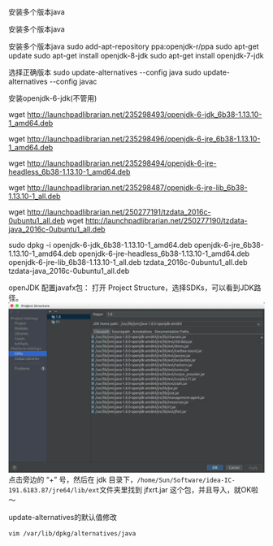 安装多个版本java

安装多个版本java

安装多个版本java
sudo add-apt-repository ppa:openjdk-r/ppa
sudo apt-get update
sudo apt-get install openjdk-8-jdk
sudo apt-get install openjdk-7-jdk

选择正确版本
sudo update-alternatives --config java
sudo update-alternatives --config javac

安装openjdk-6-jdk(不管用)

wget http://launchpadlibrarian.net/235298493/openjdk-6-jdk_6b38-1.13.10-1_amd64.deb

wget http://launchpadlibrarian.net/235298496/openjdk-6-jre_6b38-1.13.10-1_amd64.deb

wget http://launchpadlibrarian.net/235298494/openjdk-6-jre-headless_6b38-1.13.10-1_amd64.deb

wget http://launchpadlibrarian.net/235298487/openjdk-6-jre-lib_6b38-1.13.10-1_all.deb

wget http://launchpadlibrarian.net/250277191/tzdata_2016c-0ubuntu1_all.deb
wget http://launchpadlibrarian.net/250277190/tzdata-java_2016c-0ubuntu1_all.deb

sudo  dpkg -i openjdk-6-jdk_6b38-1.13.10-1_amd64.deb openjdk-6-jre_6b38-1.13.10-1_amd64.deb openjdk-6-jre-headless_6b38-1.13.10-1_amd64.deb openjdk-6-jre-lib_6b38-1.13.10-1_all.deb tzdata_2016c-0ubuntu1_all.deb tzdata-java_2016c-0ubuntu1_all.deb

openJDK 配置javafx包：
打开 Project Structure，选择SDKs，可以看到JDK路径。
![7bb39a535b2731855d9c8e6806db8102.png](../_resources/eef6d445bd4746cf9b391892c12a9879.png)
点击旁边的 “+” 号，然后在 jdk 目录下，`/home/Sun/Software/idea-IC-191.6183.87/jre64/lib/ext`文件夹里找到 jfxrt.jar 这个包，并且导入，就OK啦～

update-alternatives的默认值修改
```shell
vim /var/lib/dpkg/alternatives/java
```
